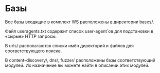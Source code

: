 # Базы

Все базы входящие в комплект WS расположены в директории bases/.

Файл useragents.txt содержит список user-agent\`ов для подстановки в «сырые» HTTP запросы.

В urls/ располагаются списки имён директорий и файлов для соответствующего поиска.

В content-discovery/, dns/, fuzzer/ расположены базы соответствующий модулей. Их назначение вы можете найти в описании этих модулей.

